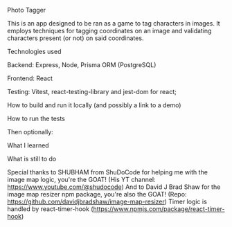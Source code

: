 Photo Tagger

This is an app designed to be ran as a game to tag characters in images. It employs
techniques for tagging coordinates on an image and validating characters present (or not) on said coordinates.

Technologies used

Backend: Express, Node, Prisma ORM (PostgreSQL)

Frontend: React

Testing: Vitest, react-testing-library and jest-dom for react;

How to build and run it locally (and possibly a link to a demo)

How to run the tests

Then optionally:

What I learned

What is still to do

Special thanks to SHUBHAM from ShuDoCode for helping me with the image map logic, you're the GOAT!
(His YT channel: https://www.youtube.com/@shudocode)
And to David J Brad Shaw for the image map resizer npm package, you're also the GOAT!
(Repo: https://github.com/davidjbradshaw/image-map-resizer)
Timer logic is handled by react-timer-hook (https://www.npmjs.com/package/react-timer-hook)
